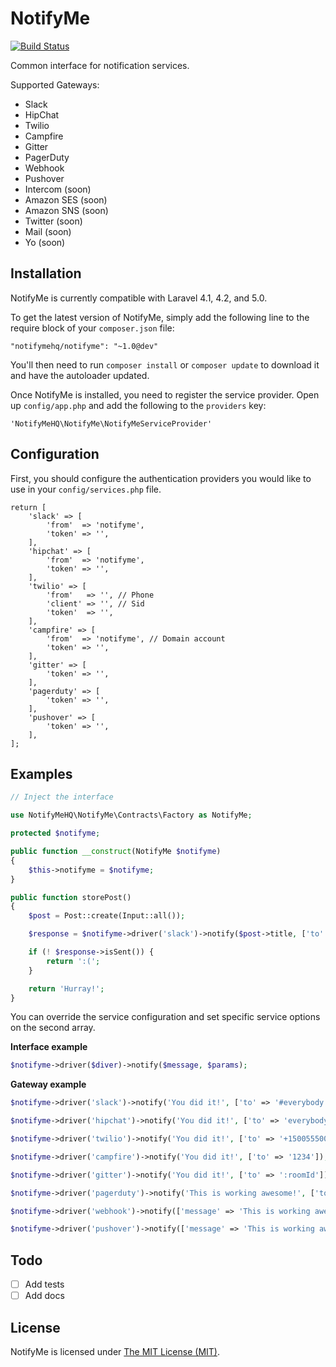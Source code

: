 # NotifyMe
[![Build Status](https://img.shields.io/travis/notifymehq/notifyme.svg?style=flat-square)](https://travis-ci.org/notifymehq/notifyme)

Common interface for notification services.

Supported Gateways:
* Slack
* HipChat
* Twilio
* Campfire
* Gitter
* PagerDuty
* Webhook
* Pushover
* Intercom (soon)
* Amazon SES (soon)
* Amazon SNS (soon)
* Twitter (soon)
* Mail (soon)
* Yo (soon)

## Installation

NotifyMe is currently compatible with Laravel 4.1, 4.2, and 5.0.

To get the latest version of NotifyMe, simply add the following line to the require block of your `composer.json` file:

```
"notifymehq/notifyme": "~1.0@dev"
```

You'll then need to run `composer install` or `composer update` to download it and have the autoloader updated.

Once NotifyMe is installed, you need to register the service provider. Open up `config/app.php` and add the following to the `providers` key:

```
'NotifyMeHQ\NotifyMe\NotifyMeServiceProvider'
```

## Configuration

First, you should configure the authentication providers you would like to use in your `config/services.php` file.

	return [
		'slack' => [
			'from' 	=> 'notifyme',
			'token' => '',
		],
		'hipchat' => [
			'from' 	=> 'notifyme',
			'token' => '',
		],
		'twilio' => [
			'from'	 => '', // Phone
			'client' => '', // Sid
			'token'  => '',
		],
		'campfire' => [
			'from' 	=> 'notifyme', // Domain account
			'token' => '',
		],
		'gitter' => [
			'token' => '',
		],
		'pagerduty' => [
			'token' => '',
		],
		'pushover' => [
			'token' => '',
		],
	];

## Examples

```php
// Inject the interface

use NotifyMeHQ\NotifyMe\Contracts\Factory as NotifyMe;

protected $notifyme;

public function __construct(NotifyMe $notifyme)
{
    $this->notifyme = $notifyme;
}

public function storePost()
{
    $post = Post::create(Input::all());

    $response = $notifyme->driver('slack')->notify($post->title, ['to' => '#everybody']);

    if (! $response->isSent()) {
    	return ':(';
    }

    return 'Hurray!';
}

```

You can override the service configuration and set specific service options on the second array.

**Interface example**

```php
$notifyme->driver($diver)->notify($message, $params);

```

**Gateway example**

```php
$notifyme->driver('slack')->notify('You did it!', ['to' => '#everybody']);

$notifyme->driver('hipchat')->notify('You did it!', ['to' => 'everybody', 'notify' => true]);

$notifyme->driver('twilio')->notify('You did it!', ['to' => '+15005550001']);

$notifyme->driver('campfire')->notify('You did it!', ['to' => '1234']);

$notifyme->driver('gitter')->notify('You did it!', ['to' => ':roomId']);

$notifyme->driver('pagerduty')->notify('This is working awesome!', ['to' => ':incident_key']);

$notifyme->driver('webhook')->notify(['message' => 'This is working awesome!'], ['to' => 'http://example.com']);

$notifyme->driver('pushover')->notify(['message' => 'This is working awesome!'], ['to' => ':pushover_user']);

```

## Todo

- [ ] Add tests
- [ ] Add docs

## License

NotifyMe is licensed under [The MIT License (MIT)](LICENSE).
